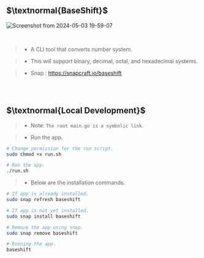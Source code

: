 ## $\textnormal{BaseShift}$

![Screenshot from 2024-05-03 19-59-07](https://github.com/kentlouisetonino/baseshift/assets/69438999/d323b572-8dae-4f9e-bf75-15d038a5df0b)

<br />

> - A CLI tool that converts number system.

> - This will support binary, decimal, octal, and hexadecimal systems.

> - Snap : https://snapcraft.io/baseshift

<br />
<br />


## $\textnormal{Local Development}$

> - Note: `The root main.go is a symbolic link`.

> - Run the app.

```bash
# Change permission for the run script.
sudo chmod +x run.sh

# Run the app.
./run.sh
```

> - Below are the installation commands.

```bash
# If app is already installed.
sudo snap refresh baseshift

# If app is not yet installed.
sudo snap install baseshift

# Remove the app using snap.
sudo snap remove baseshift

# Running the app.
baseshift
```
